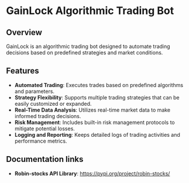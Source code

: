 # GainLock Algorithmic Trading Bot

## Overview
GainLock is an algorithmic trading bot designed to automate trading decisions based on predefined strategies and market conditions.

## Features
- **Automated Trading**: Executes trades based on predefined algorithms and parameters.
- **Strategy Flexibility**: Supports multiple trading strategies that can be easily customized or expanded.
- **Real-Time Data Analysis**: Utilizes real-time market data to make informed trading decisions.
- **Risk Management**: Includes built-in risk management protocols to mitigate potential losses.
- **Logging and Reporting**: Keeps detailed logs of trading activities and performance metrics.

## Documentation links
- **Robin-stocks API Library**: https://pypi.org/project/robin-stocks/
